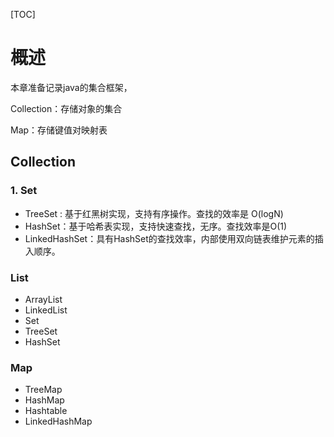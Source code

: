 [TOC]


# 概述

本章准备记录java的集合框架，

Collection：存储对象的集合

Map：存储键值对映射表



## Collection



### 1. Set

* TreeSet : 基于红黑树实现，支持有序操作。查找的效率是 O(logN)
* HashSet：基于哈希表实现，支持快速查找，无序。查找效率是O(1)
* LinkedHashSet：具有HashSet的查找效率，内部使用双向链表维护元素的插入顺序。


### List
* ArrayList
* LinkedList
* Set
* TreeSet
* HashSet

### Map
* TreeMap
* HashMap
* Hashtable
* LinkedHashMap


